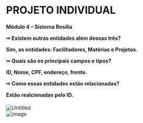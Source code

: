 <h1>PROJETO INDIVIDUAL</h1>

<h4>Módulo 4 – Sistema Resilia

<p></p>
⇨ Existem outras entidades além dessas três?
 <p>Sim, as entidades: Facilitadores, Matérias e Projetos.</p>
<p></p>
⇨ Quais são os principais campos e tipos?
 <p>ID, Nome, CPF, endereço, frente.</p>
<p></p>
⇨ Como essas entidades estão relacionadas?
 <p>Estão realcionadas pelo ID.</p>

 </h4>

<p></p>

![Untitled](https://user-images.githubusercontent.com/113394226/213026319-cc52711c-c672-4cff-8e4b-b90edad36d68.png)
<br>
![image](https://user-images.githubusercontent.com/113394226/212433476-6fbdf015-77e7-496a-b746-dce627eb97b5.png)
 
